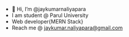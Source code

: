 - 👋 Hi, I’m @jaykumarnaliyapara
- I am student @ Parul University
- Web developer{MERN Stack}
- Reach me @ jaykumar.naliyapara@gmail.com

<!---
jaykumarnaliyapara/jaykumarnaliyapara is a ✨ special ✨ repository because its `README.md` (this file) appears on your GitHub profile.
You can click the Preview link to take a look at your changes.
--->
